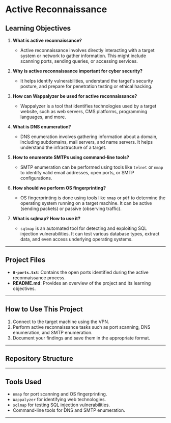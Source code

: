 # Active Reconnaissance

## Learning Objectives

1. **What is active reconnaissance?**
   - Active reconnaissance involves directly interacting with a target system or network to gather information. This might include scanning ports, sending queries, or accessing services.

2. **Why is active reconnaissance important for cyber security?**
   - It helps identify vulnerabilities, understand the target's security posture, and prepare for penetration testing or ethical hacking.

3. **How can Wappalyzer be used for active reconnaissance?**
   - Wappalyzer is a tool that identifies technologies used by a target website, such as web servers, CMS platforms, programming languages, and more.

4. **What is DNS enumeration?**
   - DNS enumeration involves gathering information about a domain, including subdomains, mail servers, and name servers. It helps understand the infrastructure of a target.

5. **How to enumerate SMTPs using command-line tools?**
   - SMTP enumeration can be performed using tools like `telnet` or `nmap` to identify valid email addresses, open ports, or SMTP configurations.

6. **How should we perform OS fingerprinting?**
   - OS fingerprinting is done using tools like `nmap` or `p0f` to determine the operating system running on a target machine. It can be active (sending packets) or passive (observing traffic).

7. **What is sqlmap? How to use it?**
   - `sqlmap` is an automated tool for detecting and exploiting SQL injection vulnerabilities. It can test various database types, extract data, and even access underlying operating systems.

---

## Project Files

- **`0-ports.txt`**: Contains the open ports identified during the active reconnaissance process.
- **README.md**: Provides an overview of the project and its learning objectives.

---

## How to Use This Project

1. Connect to the target machine using the VPN.
2. Perform active reconnaissance tasks such as port scanning, DNS enumeration, and SMTP enumeration.
3. Document your findings and save them in the appropriate format.

---

## Repository Structure


---

## Tools Used

- `nmap` for port scanning and OS fingerprinting.
- `Wappalyzer` for identifying web technologies.
- `sqlmap` for testing SQL injection vulnerabilities.
- Command-line tools for DNS and SMTP enumeration.

---
